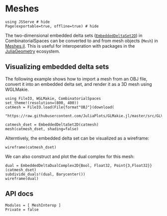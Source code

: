# Meshes

```@example cat
using JSServe # hide
Page(exportable=true, offline=true) # hide
```

The two-dimensional embedded delta sets ([`EmbeddedDeltaSet2D`](@ref)) in
CombinatorialSpaces can be converted to and from mesh objects (`Mesh`) in
[Meshes.jl](https://github.com/JuliaGeometry/Meshes.jl). This is useful for
interoperation with packages in the
[JuliaGeometry](https://github.com/JuliaGeometry) ecosystem.

## Visualizing embedded delta sets

The following example shows how to import a mesh from an OBJ file, convert it
into an embedded delta set, and render it as a 3D mesh using WGLMakie.

```@example cat
using FileIO, WGLMakie, CombinatorialSpaces
set_theme!(resolution=(800, 400))
catmesh = FileIO.load(File{format"OBJ"}(download(
  "https://raw.githubusercontent.com/JuliaPlots/GLMakie.jl/master/src/GLVisualize/assets/cat.obj")))

catmesh_dset = EmbeddedDeltaSet2D(catmesh)
mesh(catmesh_dset, shading=false)
```

Alterntively, the embedded delta set can be visualized as a wireframe:

```@example cat
wireframe(catmesh_dset)
```

We can also construct and plot the dual complex for this mesh:

```@example cat
dual = EmbeddedDeltaDualComplex2D{Bool, Float32, Point{3,Float32}}(catmesh_dset)
subdivide_duals!(dual, Barycenter())
wireframe(dual)
```

## API docs

```@autodocs
Modules = [ MeshInterop ]
Private = false
```
